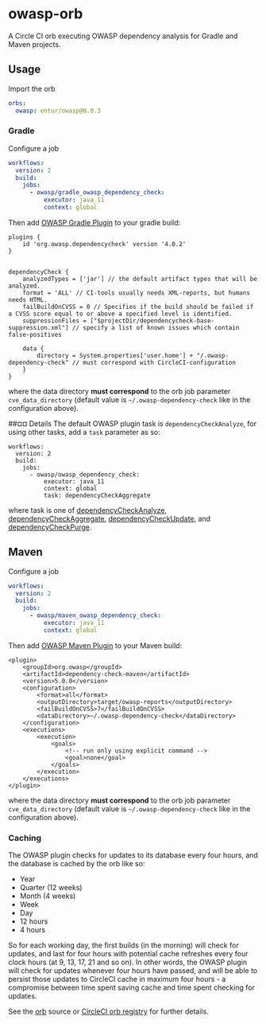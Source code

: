 # owasp-orb
A Circle CI orb executing OWASP dependency analysis for Gradle and Maven projects.

## Usage
Import the orb

```yaml
orbs:
  owasp: entur/owasp@0.0.3
```

### Gradle

Configure a job

```yaml
workflows:
  version: 2
  build:
    jobs:
      - owasp/gradle_owasp_dependency_check:
          executor: java_11
          context: global
```

Then add [OWASP Gradle Plugin](https://github.com/jeremylong/DependencyCheck) to your gradle build:

```
plugins {
    id 'org.owasp.dependencycheck' version '4.0.2'
}


dependencyCheck {
    analyzedTypes = ['jar'] // the default artifact types that will be analyzed.
    format = 'ALL' // CI-tools usually needs XML-reports, but humans needs HTML.
    failBuildOnCVSS = 0 // Specifies if the build should be failed if a CVSS score equal to or above a specified level is identified.
    suppressionFiles = ["$projectDir/dependencycheck-base-suppression.xml"] // specify a list of known issues which contain false-positives

    data {
        directory = System.properties['user.home'] + "/.owasp-dependency-check" // must correspond with CircleCI-configuration
    }
}
```

where the data directory __must correspond__ to the orb job parameter `cve_data_directory` (default value is `~/.owasp-dependency-check` like in the configuration above).


##¤¤ Details
The default OWASP plugin task is `dependencyCheckAnalyze`, for using other tasks, add a `task` parameter as so:

```
workflows:
  version: 2
  build:
    jobs:
      - owasp/owasp_dependency_check:
          executor: java_11
          context: global
          task: dependencyCheckAggregate
```

where task is one of [dependencyCheckAnalyze](https://jeremylong.github.io/DependencyCheck/dependency-check-gradle/configuration.html), [dependencyCheckAggregate](https://jeremylong.github.io/DependencyCheck/dependency-check-gradle/configuration-aggregate.html), [dependencyCheckUpdate](https://jeremylong.github.io/DependencyCheck/dependency-check-gradle/configuration-update.html), and [dependencyCheckPurge](https://jeremylong.github.io/DependencyCheck/dependency-check-gradle/configuration-purge.html).

## Maven 
Configure a job

```yaml
workflows:
  version: 2
  build:
    jobs:
      - owasp/maven_owasp_dependency_check:
          executor: java_11
          context: global
```

Then add [OWASP Maven Plugin](https://jeremylong.github.io/DependencyCheck/dependency-check-maven/index.html) to your Maven build:

```
<plugin>
    <groupId>org.owasp</groupId>
    <artifactId>dependency-check-maven</artifactId>
    <version>5.0.0</version>
    <configuration>
        <format>all</format>
        <outputDirectory>target/owasp-reports</outputDirectory>
        <failBuildOnCVSS>7</failBuildOnCVSS>
        <dataDirectory>~/.owasp-dependency-check</dataDirectory>
    </configuration>
    <executions>
        <execution>
            <goals>
                <!-- run only using explicit command -->
                <goal>none</goal>
            </goals>
        </execution>
    </executions>
</plugin>

```

where the data directory __must correspond__ to the orb job parameter `cve_data_directory` (default value is `~/.owasp-dependency-check` like in the configuration above).

### Caching
The OWASP plugin checks for updates to its database every four hours, and the database is cached by the orb like so:

 * Year
 * Quarter (12 weeks)
 * Month (4 weeks)
 * Week
 * Day
 * 12 hours
 * 4 hours

So for each working day, the first builds (in the morning) will check for updates, and last for four hours with potential cache refreshes every four clock hours (at 9, 13, 17, 21 and so on). In other words, the OWASP plugin will check for updates whenever four hours have passed, and will be able to persist those updates to CircleCI cache in maximum four hours - a compromise between time spent saving cache and time spent checking for updates.

See the [orb](/src/@orb.yml) source or [CircleCI orb registry](https://circleci.com/orbs/registry/orb/entur/owasp) for further details.

